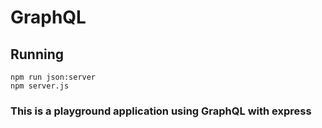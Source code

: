 # GraphQL

## Running

```
npm run json:server
npm server.js
```

### This is a playground application using GraphQL with express

